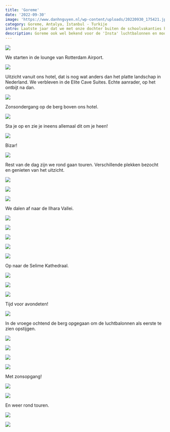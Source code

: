 ```yaml
---
title: 'Goreme'
date: '2022-09-30'
image: 'https://www.danhnguyen.nl/wp-content/uploads/20220930_175421.jpg'
category: Goreme, Antalya, Istanbul - Turkije
intro: Laatste jaar dat we met onze dochter buiten de schoolvakanties kunnen reizen. Dit keer gaan we naar Turkije. We komen langs plekken zoals Goreme, Antalya en Istanbul.
description: Goreme ook wel bekend voor de 'Insta' luchtbalonnen en mooie landschappen.
---
```


![](https://www.danhnguyen.nl/wp-content/uploads/20220930_072447.jpg)

We starten in de lounge van Rotterdam Airport.

![](https://www.danhnguyen.nl/wp-content/uploads/20220930_175421.jpg)

Uitzicht vanuit ons hotel, dat is nog wat anders dan het platte landschap in Nederland. We verbleven in de Elite Cave Suites. Echte aanrader, op het ontbijt na dan.

![](https://www.danhnguyen.nl/wp-content/uploads/20220930_180326.jpg)

Zonsondergang op de berg boven ons hotel.

![](https://www.danhnguyen.nl/wp-content/uploads/20221001_070254.jpg)

Sta je op en zie je ineens allemaal dit om je heen!

![](https://www.danhnguyen.nl/wp-content/uploads/20221001_063521.jpg)

Bizar!

![](https://www.danhnguyen.nl/wp-content/uploads/20221001_101231.jpg)

Rest van de dag zijn we rond gaan touren. Verschillende plekken bezocht en genieten van het uitzicht.

![](https://www.danhnguyen.nl/wp-content/uploads/20221001_112654.jpg)

![](https://www.danhnguyen.nl/wp-content/uploads/20221001_110237.jpg)

![](https://www.danhnguyen.nl/wp-content/uploads/20221001_140037.jpg)

We dalen af naar de Ilhara Vallei.

![](https://www.danhnguyen.nl/wp-content/uploads/20221001_140843.jpg)

![](https://www.danhnguyen.nl/wp-content/uploads/20221001_142047.jpg)

![](https://www.danhnguyen.nl/wp-content/uploads/20221001_142319.jpg)

![](https://www.danhnguyen.nl/wp-content/uploads/20221001_143657.jpg)

![](https://www.danhnguyen.nl/wp-content/uploads/20221001_161901.jpg)

Op naar de Selime Kathedraal.

![](https://www.danhnguyen.nl/wp-content/uploads/20221001_162943.jpg)

![](https://www.danhnguyen.nl/wp-content/uploads/20221001_163952.jpg)

![](https://www.danhnguyen.nl/wp-content/uploads/20221001_194332.jpg)

Tijd voor avondeten!

![](https://www.danhnguyen.nl/wp-content/uploads/20221002_060419.jpg)

In de vroege ochtend de berg opgegaan om de luchtbalonnen als eerste te zien opstijgen.

![](https://www.danhnguyen.nl/wp-content/uploads/20221002_061835.jpg)

![](https://www.danhnguyen.nl/wp-content/uploads/20221002_063435.jpg)

![](https://www.danhnguyen.nl/wp-content/uploads/20221002_063816.jpg)

![](https://www.danhnguyen.nl/wp-content/uploads/20221002_064819.jpg)

Met zonsopgang!

![](https://www.danhnguyen.nl/wp-content/uploads/20221002_070713.jpg)

![](https://www.danhnguyen.nl/wp-content/uploads/20221003_102819.jpg)

En weer rond touren.

![](https://www.danhnguyen.nl/wp-content/uploads/20221003_111035.jpg)

![](https://www.danhnguyen.nl/wp-content/uploads/20221003_114856.jpg)
